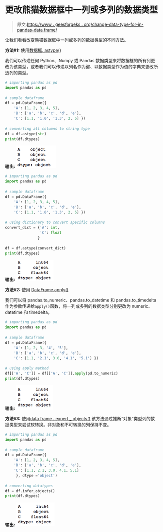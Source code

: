 # 更改熊猫数据框中一列或多列的数据类型

> 原文:[https://www . geesforgeks . org/change-data-type-for-in-pandas-data frame/](https://www.geeksforgeeks.org/change-data-type-for-one-or-more-columns-in-pandas-dataframe/)

让我们看看改变熊猫数据框中一列或多列的数据类型的不同方法。

**方法#1:** 使用[数据框. astype()](https://www.geeksforgeeks.org/python-pandas-dataframe-astype/)

我们可以传递任何 Python、Numpy 或 Pandas 数据类型来将数据框的所有列更改为该类型，或者我们可以传递以列名作为键、以数据类型作为值的字典来更改所选列的类型。

```py
# importing pandas as pd
import pandas as pd

# sample dataframe
df = pd.DataFrame({
    'A': [1, 2, 3, 4, 5],
    'B': ['a', 'b', 'c', 'd', 'e'],
    'C': [1.1, '1.0', '1.3', 2, 5] })

# converting all columns to string type
df = df.astype(str)
print(df.dtypes)
```

**输出:**
![](img/4e2d5c05da1d6cd14588cf49d2f6f68c.png)

```py
# importing pandas as pd
import pandas as pd

# sample dataframe
df = pd.DataFrame({
    'A': [1, 2, 3, 4, 5],
    'B': ['a', 'b', 'c', 'd', 'e'],
    'C': [1.1, '1.0', '1.3', 2, 5] })

# using dictionary to convert specific columns
convert_dict = {'A': int,
                'C': float
               }

df = df.astype(convert_dict)
print(df.dtypes)
```

**输出:**
![](img/a43d989724dcb8c471bd5e48aea63f40.png)

**方法#2:** 使用 [DataFrame.apply()](https://www.geeksforgeeks.org/python-pandas-apply/)

我们可以将 pandas.to_numeric、pandas.to_datetime 和 pandas.to_timedelta 作为参数传递给`apply()`函数，将一列或多列的数据类型分别更改为 numeric、datetime 和 timedelta。

```py
# importing pandas as pd
import pandas as pd

# sample dataframe
df = pd.DataFrame({
    'A': [1, 2, 3, '4', '5'],
    'B': ['a', 'b', 'c', 'd', 'e'],
    'C': [1.1, '2.1', 3.0, '4.1', '5.1'] })

# using apply method
df[['A', 'C']] = df[['A', 'C']].apply(pd.to_numeric)
print(df.dtypes)
```

**输出:**
![](img/bd6c650355fff2e1cd3e476942e3fa4f.png)

**方法#3:** 使用[data frame . expert _ objects()](https://www.geeksforgeeks.org/python-pandas-dataframe-infer_objects/)
该方法通过推断“对象”类型列的数据类型来尝试软转换。非对象和不可转换的列保持不变。

```py
# importing pandas as pd
import pandas as pd

# sample dataframe
df = pd.DataFrame({
    'A': [1, 2, 3, 4, 5],
    'B': ['a', 'b', 'c', 'd', 'e'],
    'C': [1.1, 2.1, 3.0, 4.1, 5.1]
     }, dtype ='object')

# converting datatypes
df = df.infer_objects()
print(df.dtypes)
```

**输出:**
![](img/7fe6d7fcdf9063c2e1291c868f83e521.png)